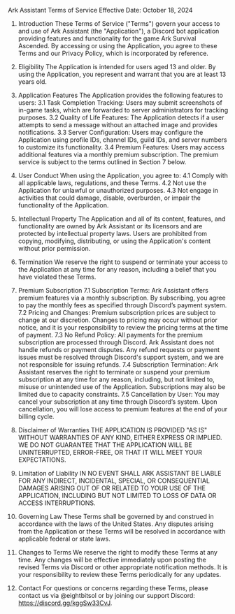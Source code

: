 Ark Assistant Terms of Service
Effective Date: October 18, 2024

1. Introduction
These Terms of Service ("Terms") govern your access to and use of Ark Assistant (the "Application"), a Discord bot application providing features and functionality for the game Ark Survival Ascended. By accessing or using the Application, you agree to these Terms and our Privacy Policy, which is incorporated by reference.

2. Eligibility
The Application is intended for users aged 13 and older. By using the Application, you represent and warrant that you are at least 13 years old.

3. Application Features
The Application provides the following features to users: 3.1 Task Completion Tracking: Users may submit screenshots of in-game tasks, which are forwarded to server administrators for tracking purposes.
3.2 Quality of Life Features: The Application detects if a user attempts to send a message without an attached image and provides notifications.
3.3 Server Configuration: Users may configure the Application using profile IDs, channel IDs, guild IDs, and server numbers to customize its functionality.
3.4 Premium Features: Users may access additional features via a monthly premium subscription. The premium service is subject to the terms outlined in Section 7 below.

4. User Conduct
When using the Application, you agree to: 4.1 Comply with all applicable laws, regulations, and these Terms.
4.2 Not use the Application for unlawful or unauthorized purposes.
4.3 Not engage in activities that could damage, disable, overburden, or impair the functionality of the Application.

5. Intellectual Property
The Application and all of its content, features, and functionality are owned by Ark Assistant or its licensors and are protected by intellectual property laws. Users are prohibited from copying, modifying, distributing, or using the Application's content without prior permission.

6. Termination
We reserve the right to suspend or terminate your access to the Application at any time for any reason, including a belief that you have violated these Terms.

7. Premium Subscription
7.1 Subscription Terms: Ark Assistant offers premium features via a monthly subscription. By subscribing, you agree to pay the monthly fees as specified through Discord’s payment system.
7.2 Pricing and Changes: Premium subscription prices are subject to change at our discretion. Changes to pricing may occur without prior notice, and it is your responsibility to review the pricing terms at the time of payment.
7.3 No Refund Policy: All payments for the premium subscription are processed through Discord. Ark Assistant does not handle refunds or payment disputes. Any refund requests or payment issues must be resolved through Discord's support system, and we are not responsible for issuing refunds.
7.4 Subscription Termination: Ark Assistant reserves the right to terminate or suspend your premium subscription at any time for any reason, including, but not limited to, misuse or unintended use of the Application. Subscriptions may also be limited due to capacity constraints.
7.5 Cancellation by User: You may cancel your subscription at any time through Discord’s system. Upon cancellation, you will lose access to premium features at the end of your billing cycle.

8. Disclaimer of Warranties
THE APPLICATION IS PROVIDED "AS IS" WITHOUT WARRANTIES OF ANY KIND, EITHER EXPRESS OR IMPLIED. WE DO NOT GUARANTEE THAT THE APPLICATION WILL BE UNINTERRUPTED, ERROR-FREE, OR THAT IT WILL MEET YOUR EXPECTATIONS.

9. Limitation of Liability
IN NO EVENT SHALL ARK ASSISTANT BE LIABLE FOR ANY INDIRECT, INCIDENTAL, SPECIAL, OR CONSEQUENTIAL DAMAGES ARISING OUT OF OR RELATED TO YOUR USE OF THE APPLICATION, INCLUDING BUT NOT LIMITED TO LOSS OF DATA OR ACCESS INTERRUPTIONS.

10. Governing Law
These Terms shall be governed by and construed in accordance with the laws of the United States. Any disputes arising from the Application or these Terms will be resolved in accordance with applicable federal or state laws.

11. Changes to Terms
We reserve the right to modify these Terms at any time. Any changes will be effective immediately upon posting the revised Terms via Discord or other appropriate notification methods. It is your responsibility to review these Terms periodically for any updates.

12. Contact
For questions or concerns regarding these Terms, please contact us via @eightbitsol or by joining our support Discord: https://discord.gg/kggSw33CvJ.
